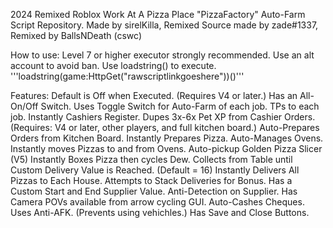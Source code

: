 2024 Remixed
Roblox Work At A Pizza Place "PizzaFactory" Auto-Farm Script Repository.
Made by sirelKilla, Remixed Source made by zade#1337, Remixed by BallsNDeath (cswc)

How to use:
    Level 7 or higher executor strongly recommended.
    Use an alt account to avoid ban.
    Use loadstring() to execute.
    '''loadstring(game:HttpGet("rawscriptlinkgoeshere"))()'''

Features:
    Default is Off when Executed. (Requires V4 or later.)
    Has an All-On/Off Switch.
    Uses Toggle Switch for Auto-Farm of each job.
    TPs to each job.
    Instantly Cashiers Register.
    Dupes 3x-6x Pet XP from Cashier Orders. (Requires: V4 or later, other players, and full kitchen board.)
    Auto-Prepares Orders from Kitchen Board.
    Instantly Prepares Pizza.
    Auto-Manages Ovens.
    Instantly moves Pizzas to and from Ovens.
    Auto-pickup Golden Pizza Slicer (V5)
    Instantly Boxes Pizza then cycles Dew.
    Collects from Table until Custom Delivery Value is Reached. (Default = 16)
    Instantly Delivers All Pizzas to Each House.
    Attempts to Stack Deliveries for Bonus.
    Has a Custom Start and End Supplier Value.
    Anti-Detection on Supplier.
    Has Camera POVs available from arrow cycling GUI.
    Auto-Cashes Cheques.
    Uses Anti-AFK. (Prevents using vehichles.)
    Has Save and Close Buttons.
